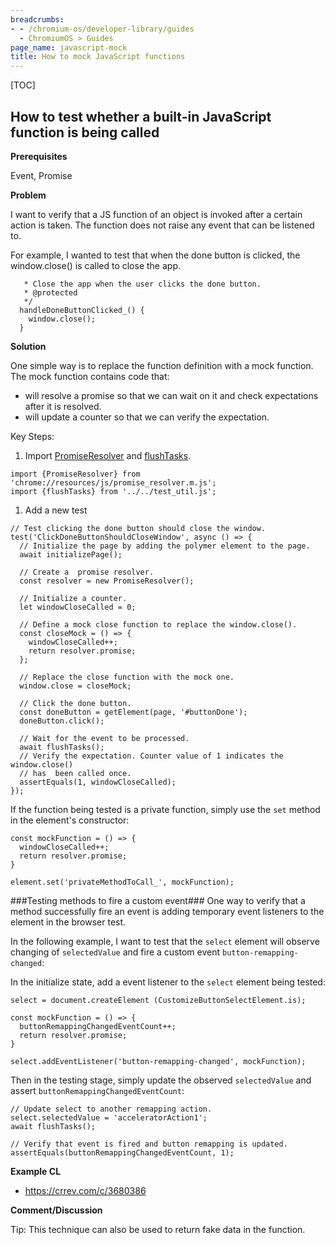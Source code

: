 ```yaml
---
breadcrumbs:
- - /chromium-os/developer-library/guides
  - ChromiumOS > Guides
page_name: javascript-mock
title: How to mock JavaScript functions
---
```


[TOC]

## How to test whether a built-in JavaScript function is being called

**Prerequisites**

Event, Promise

**Problem**

I want to verify that a JS function of an object is invoked after a certain
action is taken. The function does not raise any event that can be listened to.

For example, I wanted to test that when the done button is clicked, the
window.close() is called to close the app.

```
   * Close the app when the user clicks the done button.
   * @protected
   */
  handleDoneButtonClicked_() {
    window.close();
  }
```

**Solution**

One simple way is to replace the function definition with a mock function. The
mock function contains code that:

*   will resolve a promise so that we can wait on it and check expectations
    after it is resolved.
*   will update a counter so that we can verify the expectation.

Key Steps:

1.  Import
    [PromiseResolver](https://crsrc.org/c/ui/webui/resources/js/promise_resolver.js?q=lang:js%20-filepath:third_party%2F%20-filepath:out%2F%20-filepath:v8%2F%20promise_resolver&ss=chromium%2Fchromium%2Fsrc)
    and
    [flushTasks](https://crsrc.org/c/chrome/test/data/webui/test_util.js?q=lang:js%20-filepath:third_party%2F%20-filepath:out%2F%20-filepath:v8%2F%20flushtask&ss=chromium%2Fchromium%2Fsrc).

```
import {PromiseResolver} from 'chrome://resources/js/promise_resolver.m.js';
import {flushTasks} from '../../test_util.js';
```

1.  Add a new test

```
// Test clicking the done button should close the window.
test('ClickDoneButtonShouldCloseWindow', async () => {
  // Initialize the page by adding the polymer element to the page.
  await initializePage();

  // Create a  promise resolver.
  const resolver = new PromiseResolver();

  // Initialize a counter.
  let windowCloseCalled = 0;

  // Define a mock close function to replace the window.close().
  const closeMock = () => {
    windowCloseCalled++;
    return resolver.promise;
  };

  // Replace the close function with the mock one.
  window.close = closeMock;

  // Click the done button.
  const doneButton = getElement(page, '#buttonDone');
  doneButton.click();

  // Wait for the event to be processed.
  await flushTasks();
  // Verify the expectation. Counter value of 1 indicates the window.close()
  // has  been called once.
  assertEquals(1, windowCloseCalled);
});
```

If the function being tested is a private function, simply use the `set`
method in the element's constructor:

```
const mockFunction = () => {
  windowCloseCalled++;
  return resolver.promise;
}

element.set('privateMethodToCall_', mockFunction);
```

###Testing methods to fire a custom event###
One way to verify that a method successfully fire an event is adding
temporary event listeners to the element in the browser test.

In the following example, I want to test that the `select` element will observe
changing of `selectedValue` and fire a custom event `button-remapping-changed`:

In the initialize state, add a event listener to the
`select` element being tested:

```
select = document.createElement (CustomizeButtonSelectElement.is);

const mockFunction = () => {
  buttonRemappingChangedEventCount++;
  return resolver.promise;
}

select.addEventListener('button-remapping-changed', mockFunction);
```

Then in the testing stage, simply update the observed `selectedValue` and
assert `buttonRemappingChangedEventCount`:

```
// Update select to another remapping action.
select.selectedValue = 'acceleratorAction1';
await flushTasks();

// Verify that event is fired and button remapping is updated.
assertEquals(buttonRemappingChangedEventCount, 1);
```

**Example CL**

*   https://crrev.com/c/3680386

**Comment/Discussion**

Tip: This technique can also be used to return fake data in the function.

